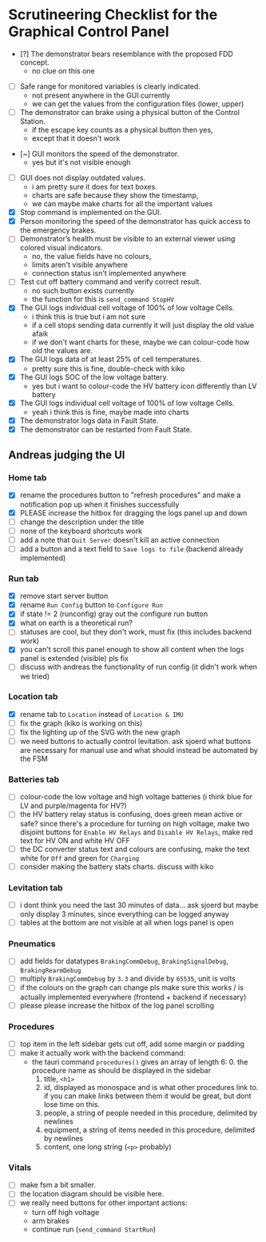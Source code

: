 # Scrutineering Checklist for the Graphical Control Panel

- [?] The demonstrator bears resemblance with the proposed FDD concept.
    - no clue on this one
- [ ] Safe range for monitored variables is clearly indicated.
    - not present anywhere in the GUI currently
    - we can get the values from the configuration files (lower, upper)
- [ ] The demonstrator can brake using a physical button of the Control Station.
    - if the escape key counts as a physical button then yes,
    - except that it doesn't work
- [~] GUI monitors the speed of the demonstrator.
    - yes but it's not visible enough
- [ ] GUI does not display outdated values.
    - i am pretty sure it does for text boxes.
    - charts are safe because they  show the timestamp,
    - we can maybe make charts for all the important values
- [X] Stop command is implemented on the GUI.
- [X] Person monitoring the speed of the demonstrator has quick access to the emergency brakes.
- [ ] Demonstrator’s health must be visible to an external viewer using colored visual indicators.
    - no, the value fields have no colours,
    - limits aren't visible anywhere
    - connection status isn't implemented anywhere
- [ ] Test cut off battery command and verify correct result.
    - no such button exists currently
    - the function for this is `send_command StopHV` 
- [X] The GUI logs individual cell voltage of 100% of low voltage Cells.
    - i think this is true but i am not sure
    - if a cell stops sending data currently it will just display the old value afaik
    - if we don't want charts for these, maybe we can colour-code how old the values are.
- [X] The GUI logs data of at least 25% of cell temperatures.
    - pretty sure this is fine, double-check with kiko
- [X] The GUI logs SOC of the low voltage battery.
    - yes but i want to colour-code the HV battery icon differently than LV battery
- [X] The GUI logs individual cell voltage of 100% of low voltage Cells.
    - yeah i think this is fine, maybe made into charts
- [X] The demonstrator logs data in Fault State.
- [X] The demonstrator can be restarted from Fault State.

## Andreas judging the UI 

### Home tab
- [x] rename the procedures button to "refresh procedures" and make a notification pop up when it finishes successfully
- [x] PLEASE increase the hitbox for dragging the logs panel up and down
- [ ] change the description under the title
- [ ] none of the keyboard shortcuts work
- [ ] add a note that `Quit Server` doesn't kill an active connection
- [ ] add a button and a text field to `Save logs to file` (backend already implemented)

### Run tab
- [x] remove start server button
- [x] rename `Run Config` button to `Configure Run`
- [x] if state != 2 (runconfig) gray out the configure run button
- [x] what on earth is a theoretical run?
- [ ] statuses are cool, but they don't work, must fix (this includes backend work)
- [x] you can't scroll this panel enough to show all content when the logs panel is extended (visible) pls fix 
- [ ] discuss with andreas the functionality of run config (it didn't work when we tried)

### Location tab
- [x] rename tab to `Location` instead of `Location & IMU`
- [ ] fix the graph (kiko is working on this)
- [ ] fix the lighting up of the SVG with the new graph
- [ ] we need buttons to actually control levitation. ask sjoerd what buttons are necessary for manual use and what should instead be automated by the FSM

### Batteries tab
- [ ] colour-code the low voltage and high voltage batteries (i think blue for LV and purple/magenta for HV?)
- [ ] the HV battery relay status is confusing, does green mean active or safe? since there's a procedure for turning on high voltage, make two disjoint buttons for `Enable HV Relays` and `Disable HV Relays`, make red text for HV ON and white HV OFF
- [ ] the DC converter status text and colours are confusing, make the text white for `Off` and green for `Charging`
- [ ] consider making the battery stats charts. discuss with kiko

### Levitation tab 
- [ ] i dont think you need the last 30 minutes of data... ask sjoerd but maybe only display 3 minutes, since everything can be logged anyway
- [ ] tables at the bottom are not visible at all when logs panel is open

### Pneumatics
- [ ] add fields for datatypes `BrakingCommDebug`, `BrakingSignalDebug`, `BrakingRearmDebug`
- [ ] multiply `BrakingCommDebug` by `3.3` and divide by `65535`, unit is volts
- [ ] if the colours on the graph can change pls make sure this works / is actually implemented everywhere (frontend + backend if necessary)
- [ ] please please increase the hitbox of the log panel scrolling

### Procedures
- [ ] top item in the left sidebar gets cut off, add some margin or padding
- [ ] make it actually work with the backend command:
    - the tauri command `procedures()` gives an array of length 6:
        0. the procedure name as should be displayed in the sidebar
        1. title, `<h1>`
        2. id, displayed as monospace and is what other procedures link to. if you can make links between them it would be great, but dont lose time on this.
        3. people, a string of people needed in this procedure, delimited by newlines
        4. equipment, a string of items needed in this procedure, delimited by newlines
        5. content, one long string (`<p>` probably)
    
### Vitals
- [ ] make fsm a bit smaller.
- [ ] the location diagram should be visible here.
- [ ] we really need buttons for other important actions:
    - turn off high voltage
    - arm brakes
    - continue run (`send_command StartRun`)


